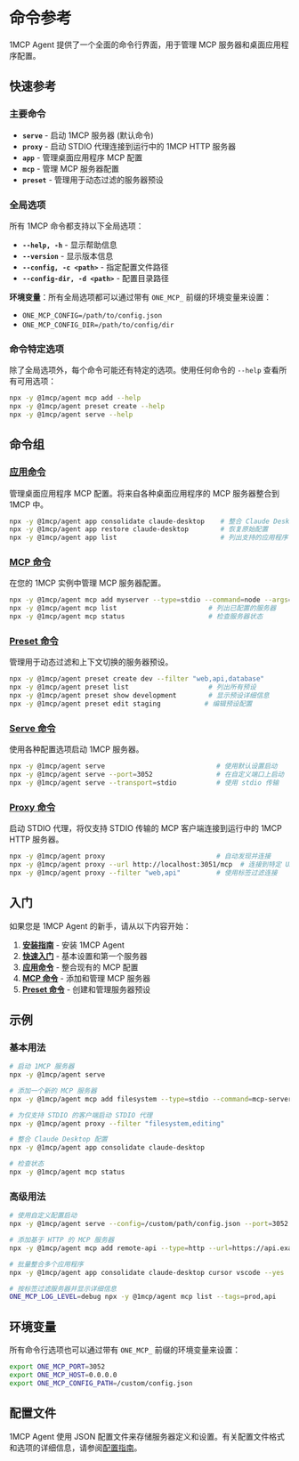 # 命令参考

1MCP Agent 提供了一个全面的命令行界面，用于管理 MCP 服务器和桌面应用程序配置。

## 快速参考

### 主要命令

- **`serve`** - 启动 1MCP 服务器 (默认命令)
- **`proxy`** - 启动 STDIO 代理连接到运行中的 1MCP HTTP 服务器
- **`app`** - 管理桌面应用程序 MCP 配置
- **`mcp`** - 管理 MCP 服务器配置
- **`preset`** - 管理用于动态过滤的服务器预设

### 全局选项

所有 1MCP 命令都支持以下全局选项：

- **`--help, -h`** - 显示帮助信息
- **`--version`** - 显示版本信息
- **`--config, -c <path>`** - 指定配置文件路径
- **`--config-dir, -d <path>`** - 配置目录路径

**环境变量**：所有全局选项都可以通过带有 `ONE_MCP_` 前缀的环境变量来设置：

- `ONE_MCP_CONFIG=/path/to/config.json`
- `ONE_MCP_CONFIG_DIR=/path/to/config/dir`

### 命令特定选项

除了全局选项外，每个命令可能还有特定的选项。使用任何命令的 `--help` 查看所有可用选项：

```bash
npx -y @1mcp/agent mcp add --help
npx -y @1mcp/agent preset create --help
npx -y @1mcp/agent serve --help
```

## 命令组

### [应用命令](./app/)

管理桌面应用程序 MCP 配置。将来自各种桌面应用程序的 MCP 服务器整合到 1MCP 中。

```bash
npx -y @1mcp/agent app consolidate claude-desktop    # 整合 Claude Desktop 服务器
npx -y @1mcp/agent app restore claude-desktop        # 恢复原始配置
npx -y @1mcp/agent app list                          # 列出支持的应用程序
```

### [MCP 命令](./mcp/)

在您的 1MCP 实例中管理 MCP 服务器配置。

```bash
npx -y @1mcp/agent mcp add myserver --type=stdio --command=node --args=server.js
npx -y @1mcp/agent mcp list                       # 列出已配置的服务器
npx -y @1mcp/agent mcp status                     # 检查服务器状态
```

### [Preset 命令](./preset/)

管理用于动态过滤和上下文切换的服务器预设。

```bash
npx -y @1mcp/agent preset create dev --filter "web,api,database"
npx -y @1mcp/agent preset list                    # 列出所有预设
npx -y @1mcp/agent preset show development        # 显示预设详细信息
npx -y @1mcp/agent preset edit staging           # 编辑预设配置
```

### [Serve 命令](./serve)

使用各种配置选项启动 1MCP 服务器。

```bash
npx -y @1mcp/agent serve                            # 使用默认设置启动
npx -y @1mcp/agent serve --port=3052                # 在自定义端口上启动
npx -y @1mcp/agent serve --transport=stdio          # 使用 stdio 传输
```

### [Proxy 命令](./proxy)

启动 STDIO 代理，将仅支持 STDIO 传输的 MCP 客户端连接到运行中的 1MCP HTTP 服务器。

```bash
npx -y @1mcp/agent proxy                            # 自动发现并连接
npx -y @1mcp/agent proxy --url http://localhost:3051/mcp  # 连接到特定 URL
npx -y @1mcp/agent proxy --filter "web,api"         # 使用标签过滤连接
```

## 入门

如果您是 1MCP Agent 的新手，请从以下内容开始：

1. **[安装指南](../guide/installation)** - 安装 1MCP Agent
2. **[快速入门](../guide/quick-start)** - 基本设置和第一个服务器
3. **[应用命令](./app/)** - 整合现有的 MCP 配置
4. **[MCP 命令](./mcp/)** - 添加和管理 MCP 服务器
5. **[Preset 命令](./preset/)** - 创建和管理服务器预设

## 示例

### 基本用法

```bash
# 启动 1MCP 服务器
npx -y @1mcp/agent serve

# 添加一个新的 MCP 服务器
npx -y @1mcp/agent mcp add filesystem --type=stdio --command=mcp-server-filesystem

# 为仅支持 STDIO 的客户端启动 STDIO 代理
npx -y @1mcp/agent proxy --filter "filesystem,editing"

# 整合 Claude Desktop 配置
npx -y @1mcp/agent app consolidate claude-desktop

# 检查状态
npx -y @1mcp/agent mcp status
```

### 高级用法

```bash
# 使用自定义配置启动
npx -y @1mcp/agent serve --config=/custom/path/config.json --port=3052

# 添加基于 HTTP 的 MCP 服务器
npx -y @1mcp/agent mcp add remote-api --type=http --url=https://api.example.com/mcp

# 批量整合多个应用程序
npx -y @1mcp/agent app consolidate claude-desktop cursor vscode --yes

# 按标签过滤服务器并显示详细信息
ONE_MCP_LOG_LEVEL=debug npx -y @1mcp/agent mcp list --tags=prod,api
```

## 环境变量

所有命令行选项也可以通过带有 `ONE_MCP_` 前缀的环境变量来设置：

```bash
export ONE_MCP_PORT=3052
export ONE_MCP_HOST=0.0.0.0
export ONE_MCP_CONFIG_PATH=/custom/config.json
```

## 配置文件

1MCP Agent 使用 JSON 配置文件来存储服务器定义和设置。有关配置文件格式和选项的详细信息，请参阅[配置指南](../guide/essentials/configuration)。
